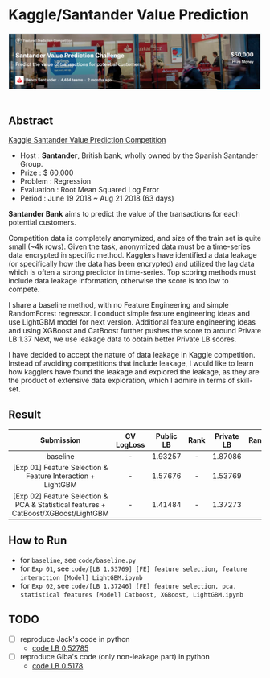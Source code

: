 # Kaggle/Santander Value Prediction

<div align="center">
  <img src="rsc/logo.png"><br><br>
</div>

## Abstract
[Kaggle Santander Value Prediction Competition](https://www.kaggle.com/c/santander-value-prediction-challenge)

- Host : **Santander**, British bank, wholly owned by the Spanish Santander Group.
- Prize : $ 60,000
- Problem : Regression
- Evaluation : Root Mean Squared Log Error
- Period : June 19 2018 ~ Aug 21 2018 (63 days)

**Santander Bank** aims to predict the value of the transactions for each potential customers.

Competition data is completely anonymized, and size of the train set is quite small (~4k rows). Given the task, anonymized data must be a time-series data encrypted in specific method. Kagglers have identified a data leakage (or specifically how the data has been encrypted) and utilized the lag data which is often a strong predictor in time-series. Top scoring methods must include data leakage information, otherwise the score is too low to compete. 

I share a baseline method, with no Feature Engineering and simple RandomForest regressor.
I conduct simple feature engineering ideas and use LightGBM model for next version.
Additional feature engineering ideas and using XGBoost and CatBoost further pushes the score to around Private LB 1.37
Next, we use leakage data to obtain better Private LB scores.

I have decided to accept the nature of data leakage in Kaggle competition. Instead of avoiding competitions that include leakage, I would like to learn how kagglers have found the leakage and explored the leakage, as they are the product of extensive data exploration, which I admire in terms of skill-set.


## Result
| Submission | CV LogLoss | Public LB | Rank | Private LB | Rank |
|:----------:|:----------:|:---------:|:----:|:----------:|:----:|
| baseline | - | 1.93257 | - | 1.87086 | 
| [Exp 01] Feature Selection & Feature Interaction + LightGBM | - | 1.57676 | - | 1.53769 | 
| [Exp 02] Feature Selection & PCA & Statistical features + CatBoost/XGBoost/LightGBM | - | 1.41484 | - | 1.37273

## How to Run

- for `baseline`, see `code/baseline.py`
- for `Exp 01`, see `code/[LB 1.53769] [FE] feature selection, feature interaction [Model] LightGBM.ipynb`
- for `Exp 02`, see `code/[LB 1.37246] [FE] feature selection, pca, statistical features [Model] Catboost, XGBoost, LightGBM.ipynb`

## TODO
- [ ] reproduce Jack's code in python
  - [code LB 0.52785](https://www.kaggle.com/rsakata/21st-place-solution-bug-fixed-private-0-52785)
- [ ] reproduce Giba's code (only non-leakage part) in python
  - [code LB 0.5178](https://www.kaggle.com/titericz/winner-model-giba-single-xgb-lb0-5178)
